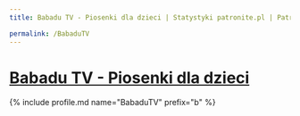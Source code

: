 ```yaml
---
title: Babadu TV - Piosenki dla dzieci | Statystyki patronite.pl | Patromierz

permalink: /BabaduTV
---
```


# [Babadu TV - Piosenki dla dzieci](https://patronite.pl/BabaduTV)

{% include profile.md name="BabaduTV" prefix="b" %}
